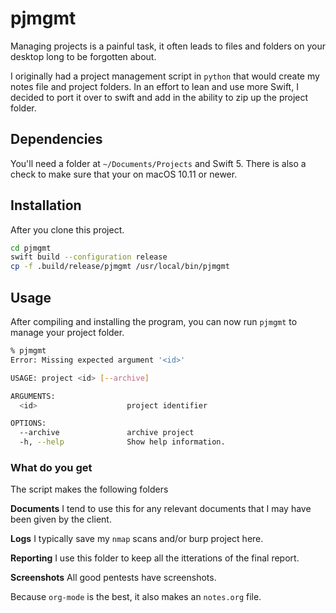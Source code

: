 # pjmgmt

Managing projects is a painful task, it often leads to files and folders on your desktop long to be forgotten about.

I originally had a project management script in `python` that would create my notes file and project folders. In an effort to lean and use more Swift, I decided to port it over to swift and add in the ability to zip up the project folder.

## Dependencies

You'll need a folder at `~/Documents/Projects` and Swift 5. There is also a check to make sure that your on macOS 10.11 or newer.

## Installation

After you clone this project.

```bash
cd pjmgmt
swift build --configuration release
cp -f .build/release/pjmgmt /usr/local/bin/pjmgmt
```

## Usage
After compiling and installing the program, you can now run `pjmgmt` to manage your project folder. 

```bash
% pjmgmt
Error: Missing expected argument '<id>'

USAGE: project <id> [--archive]

ARGUMENTS:
  <id>                    project identifier

OPTIONS:
  --archive               archive project
  -h, --help              Show help information.
```

### What do you get

The script makes the following folders 

**Documents**
I tend to use this for any relevant documents that I may have been given by the client.

**Logs**
I typically save my `nmap` scans and/or burp project here.

**Reporting**
I use this folder to keep all the itterations of the final report.

**Screenshots**
All good pentests have screenshots.
 
Because `org-mode` is the best, it also makes an `notes.org` file.

